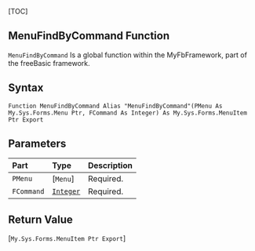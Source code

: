 [TOC]
## MenuFindByCommand Function

`MenuFindByCommand` Is a global function within the MyFbFramework, part of the freeBasic framework.
## Syntax

```freeBasic
Function MenuFindByCommand Alias "MenuFindByCommand"(PMenu As My.Sys.Forms.Menu Ptr, FCommand As Integer) As My.Sys.Forms.MenuItem Ptr Export
```

## Parameters

|Part|Type|Description|
| :------------ | :------------ | :------------ |
|`PMenu`|[`Menu`]|Required.|
|`FCommand`|[`Integer`]("https://www.freebasic.net/wiki/KeyPgInteger")|Required.|

## Return Value
[`My.Sys.Forms.MenuItem Ptr Export`]

